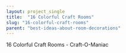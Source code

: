 ```yaml
---
layout: project_single
title:  "16 Colorful Craft Rooms"
slug: "16-colorful-craft-rooms"
parent: "best-ideas-about-room-decorations"
---
```

16 Colorful Craft Rooms - Craft-O-Maniac